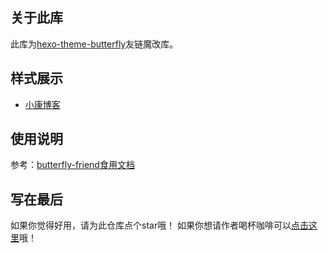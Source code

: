 ## 关于此库
此库为[hexo-theme-butterfly](https://github.com/jerryc127/hexo-theme-butterfly)友链魔改库。

## 样式展示
- [小康博客](https://www.antmoe.com/friends)

## 使用说明
参考：[butterfly-friend食用文档](https://www.yuque.com/kdoc/bf/friend)

## 写在最后
如果你觉得好用，请为此仓库点个star哦！
如果你想请作者喝杯咖啡可以[点击这里](https://pay.xiaokang.me/)哦！
